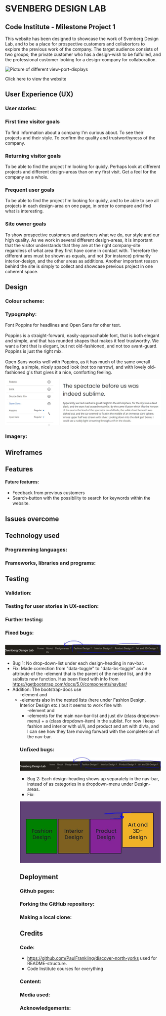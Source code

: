 # SVENBERG DESIGN LAB
## Code Institute - Milestone Project 1
This website has been designed to showcase the work of Svenberg Design Lab, and to be a place for prospective customers and collabortors to explore the previous work of the company.
The target audience consists of two groups; the private customer who has a design-wish to be fulfulled, and the professional customer looking for a design-company for collaboration.

![Picture of different view-port-displays]()

Click here to view the website

## User Experience (UX)

### User stories:

### First time visitor goals
To find information about a company I'm curious about. To see their projects and their style. To confirm the quality and trustworthyness of the company.

### Returning visitor goals
To be able to find the project I'm looking for quicly. Perhaps look at different projects and different design-areas than on my first visit. Get a feel for the company as a whole.

### Frequent user goals
To be able to find the project I'm looking for quicly, and to be able to see all projects in each design-area on one page, in order to compare and find what is interesting.

### Site owner goals
To show prospective customers and partners what we do, our style and our high quality. As we work in several different design-areas, it is important that the visitor understands that they are at the right company-site regardless of what area they first have come in contact with. Therefore the different ares must be shown as equals, and not (for instance) primarily interior-design, and the other areas as additions. 
Another important reason behind the site is simply to collect and showcase previous project in one coherent space. 

## Design

### Colour scheme:

### Typography:
Font Poppins for headlines and Open Sans for other text.  
<br>
Poppins is a straight-forward, easily-approachable font, that is both elegant and simple, and that has rounded shapes that makes it feel trustworthy. We want a font that is elegant, but not old-fashioned, and not too avant-guard. Poppins is just the right mix.  
<br>
Open Sans works well with Poppins, as it has much of the same overall feeling, a simple, nicely spaced look (not too narrow), and with lovely old-fashioned g's that gives it a nice, comforting feeling.

![Picture of sample Poppins and Open Sans](assets/images/readme-images/fonts-poppins-and-open-sans.JPG)

### Imagery:


## Wireframes



## Features


#### Future features:
- Feedback from previous customers
- Search-button with the possibility to search for keywords within the website.

## Issues overcome


## Technology used
### Programming languages:

### Frameworks, libraries and programs:


## Testing

### Validation:

### Testing for user stories in UX-section:

### Further testing:

### Fixed bugs:
![Picture of nav-bar with nav-items not nested](assets/images/readme-images/problem-undercategories-dropdown-menu.JPG)

- Bug 1: No drop-down-list under each design-heading in nav-bar.
- Fix: Made correction from "data-toggle" to "data-bs-toggle" as an attribute of the <a>-element that is the parent of the nested list, and the sublists now function. Has been fixed with info from https://getbootstrap.com/docs/5.0/components/navbar/
- Addition: The bootstrap-docs use <ul>-element and <li>-elements also in the nested lists (here under Fashion Design, Interior Design etc.) but it seems to work fine with <ul>-element and <li>-elements for the main nav-bar-list and just div (class dropdown-menu) + a (class dropdown-item) in the sublist. For now I keep fashion and interior with ul/li, and product and art with div/a, and I can see how they fare moving forward with the completerion of the nav-bar. 

### Unfixed bugs:
![Picture of nav-bar with nav-items not nested](assets/images/readme-images/problem-undercategories-dropdown-menu.JPG)

- Bug 2: Each design-heading shows up separately in the nav-bar, instead of as categories in a dropdown-menu under Design-areas.
- Fix:  

![Picture of inline-boxes not in alignment](assets/images/readme-images/alignment-problem-inline-boxes.JPG)


## Deployment

### Github pages:

### Forking the GitHub repository:

### Making a local clone:


## Credits

### Code:

- https://github.com/PaulFrankling/discover-north-yorks used for README-structure.
- Code Institute courses for everything

### Content:

### Media used:

### Acknowledgements:




